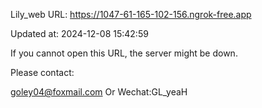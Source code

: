 Lily_web URL: https://1047-61-165-102-156.ngrok-free.app

Updated at: 2024-12-08 15:42:59

If you cannot open this URL, the server might be down.

Please contact: 

goley04@foxmail.com Or Wechat:GL_yeaH